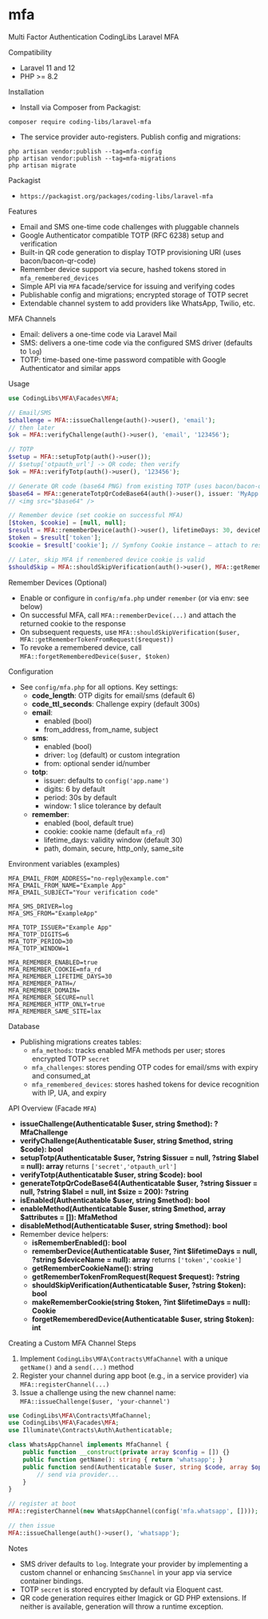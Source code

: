 # mfa
Multi Factor Authentication
CodingLibs Laravel MFA

Compatibility
- Laravel 11 and 12
- PHP >= 8.2

Installation
- Install via Composer from Packagist:
```
composer require coding-libs/laravel-mfa
```
- The service provider auto-registers. Publish config and migrations:
```
php artisan vendor:publish --tag=mfa-config
php artisan vendor:publish --tag=mfa-migrations
php artisan migrate
```

Packagist
- `https://packagist.org/packages/coding-libs/laravel-mfa`

Features
- Email and SMS one-time code challenges with pluggable channels
- Google Authenticator compatible TOTP (RFC 6238) setup and verification
- Built-in QR code generation to display TOTP provisioning URI (uses bacon/bacon-qr-code)
- Remember device support via secure, hashed tokens stored in `mfa_remembered_devices`
- Simple API via `MFA` facade/service for issuing and verifying codes
- Publishable config and migrations; encrypted storage of TOTP secret
- Extendable channel system to add providers like WhatsApp, Twilio, etc.

MFA Channels
- Email: delivers a one-time code via Laravel Mail
- SMS: delivers a one-time code via the configured SMS driver (defaults to `log`)
- TOTP: time-based one-time password compatible with Google Authenticator and similar apps


Usage
```php
use CodingLibs\MFA\Facades\MFA;

// Email/SMS
$challenge = MFA::issueChallenge(auth()->user(), 'email');
// then later
$ok = MFA::verifyChallenge(auth()->user(), 'email', '123456');

// TOTP
$setup = MFA::setupTotp(auth()->user());
// $setup['otpauth_url'] -> QR code; then verify
$ok = MFA::verifyTotp(auth()->user(), '123456');

// Generate QR code (base64 PNG) from existing TOTP (uses bacon/bacon-qr-code)
$base64 = MFA::generateTotpQrCodeBase64(auth()->user(), issuer: 'MyApp');
// <img src="$base64" />

// Remember device (set cookie on successful MFA)
[$token, $cookie] = [null, null];
$result = MFA::rememberDevice(auth()->user(), lifetimeDays: 30, deviceName: 'My Laptop');
$token = $result['token'];
$cookie = $result['cookie']; // Symfony Cookie instance — attach to response

// Later, skip MFA if remembered device cookie is valid
$shouldSkip = MFA::shouldSkipVerification(auth()->user(), MFA::getRememberTokenFromRequest(request()));
```

Remember Devices (Optional)
- Enable or configure in `config/mfa.php` under `remember` (or via env: see below)
- On successful MFA, call `MFA::rememberDevice(...)` and attach the returned cookie to the response
- On subsequent requests, use `MFA::shouldSkipVerification($user, MFA::getRememberTokenFromRequest($request))`
- To revoke a remembered device, call `MFA::forgetRememberedDevice($user, $token)`

Configuration
- See `config/mfa.php` for all options. Key settings:
  - **code_length**: OTP digits for email/sms (default 6)
  - **code_ttl_seconds**: Challenge expiry (default 300s)
  - **email**:
    - enabled (bool)
    - from_address, from_name, subject
  - **sms**:
    - enabled (bool)
    - driver: `log` (default) or custom integration
    - from: optional sender id/number
  - **totp**:
    - issuer: defaults to `config('app.name')`
    - digits: 6 by default
    - period: 30s by default
    - window: 1 slice tolerance by default
  - **remember**:
    - enabled (bool, default true)
    - cookie: cookie name (default `mfa_rd`)
    - lifetime_days: validity window (default 30)
    - path, domain, secure, http_only, same_site

Environment variables (examples)
```
MFA_EMAIL_FROM_ADDRESS="no-reply@example.com"
MFA_EMAIL_FROM_NAME="Example App"
MFA_EMAIL_SUBJECT="Your verification code"

MFA_SMS_DRIVER=log
MFA_SMS_FROM="ExampleApp"

MFA_TOTP_ISSUER="Example App"
MFA_TOTP_DIGITS=6
MFA_TOTP_PERIOD=30
MFA_TOTP_WINDOW=1

MFA_REMEMBER_ENABLED=true
MFA_REMEMBER_COOKIE=mfa_rd
MFA_REMEMBER_LIFETIME_DAYS=30
MFA_REMEMBER_PATH=/
MFA_REMEMBER_DOMAIN=
MFA_REMEMBER_SECURE=null
MFA_REMEMBER_HTTP_ONLY=true
MFA_REMEMBER_SAME_SITE=lax
```

Database
- Publishing migrations creates tables:
  - `mfa_methods`: tracks enabled MFA methods per user; stores encrypted TOTP `secret`
  - `mfa_challenges`: stores pending OTP codes for email/sms with expiry and consumed_at
  - `mfa_remembered_devices`: stores hashed tokens for device recognition with IP, UA, and expiry

API Overview (Facade `MFA`)
- **issueChallenge(Authenticatable $user, string $method): ?MfaChallenge**
- **verifyChallenge(Authenticatable $user, string $method, string $code): bool**
- **setupTotp(Authenticatable $user, ?string $issuer = null, ?string $label = null): array** returns `['secret','otpauth_url']`
- **verifyTotp(Authenticatable $user, string $code): bool**
- **generateTotpQrCodeBase64(Authenticatable $user, ?string $issuer = null, ?string $label = null, int $size = 200): ?string**
- **isEnabled(Authenticatable $user, string $method): bool**
- **enableMethod(Authenticatable $user, string $method, array $attributes = []): MfaMethod**
- **disableMethod(Authenticatable $user, string $method): bool**
- Remember device helpers:
  - **isRememberEnabled(): bool**
  - **rememberDevice(Authenticatable $user, ?int $lifetimeDays = null, ?string $deviceName = null): array** returns `['token','cookie']`
  - **getRememberCookieName(): string**
  - **getRememberTokenFromRequest(Request $request): ?string**
  - **shouldSkipVerification(Authenticatable $user, ?string $token): bool**
  - **makeRememberCookie(string $token, ?int $lifetimeDays = null): Cookie**
  - **forgetRememberedDevice(Authenticatable $user, string $token): int**

Creating a Custom MFA Channel
Steps
1. Implement `CodingLibs\MFA\Contracts\MfaChannel` with a unique `getName()` and a `send(...)` method
2. Register your channel during app boot (e.g., in a service provider) via `MFA::registerChannel(...)`
3. Issue a challenge using the new channel name: `MFA::issueChallenge($user, 'your-channel')`
```php
use CodingLibs\MFA\Contracts\MfaChannel;
use CodingLibs\MFA\Facades\MFA;
use Illuminate\Contracts\Auth\Authenticatable;

class WhatsAppChannel implements MfaChannel {
    public function __construct(private array $config = []) {}
    public function getName(): string { return 'whatsapp'; }
    public function send(Authenticatable $user, string $code, array $options = []): void {
        // send via provider...
    }
}

// register at boot
MFA::registerChannel(new WhatsAppChannel(config('mfa.whatsapp', [])));

// then issue
MFA::issueChallenge(auth()->user(), 'whatsapp');
```

Notes
- SMS driver defaults to `log`. Integrate your provider by implementing a custom channel
  or enhancing `SmsChannel` in your app via service container bindings.
- TOTP `secret` is stored encrypted by default via Eloquent cast.
- QR code generation requires either Imagick or GD PHP extensions. If neither is available,
  generation will throw a runtime exception.